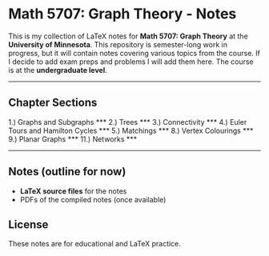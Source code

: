 # Math 5707: Graph Theory - Notes 

This is my collection of LaTeX notes for **Math 5707: Graph Theory** at the **University of Minnesota**. This repository is semester-long work in progress, but it will contain notes covering various topics from the course. If I decide to add exam preps and problems I will add them here. The course is at the **undergraduate level**.

***

## Chapter Sections
1.) Graphs and Subgraphs ***
2.) Trees ***
3.) Connectivity ***
4.) Euler Tours and Hamilton Cycles ***
5.) Matchings ***
8.) Vertex Colourings ***
9.) Planar Graphs ***
11.) Networks ***

***

## Notes (outline for now)

- **LaTeX source files** for the notes
- PDFs of the compiled notes (once available)


## License

These notes are for educational and LaTeX practice.
